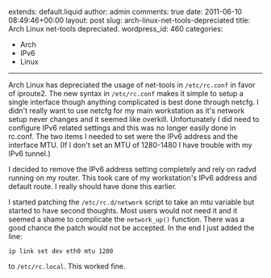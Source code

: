 extends: default.liquid
author: admin
comments: true
date: 2011-06-10 08:49:46+00:00
layout: post
slug: arch-linux-net-tools-depreciated
title: Arch Linux net-tools depreciated.
wordpress_id: 460
categories:
- Arch
- IPv6
- Linux
---

Arch Linux has depreciated the usage of net-tools in `/etc/rc.conf` in favor of
iproute2. The new syntax in `/etc/rc.conf` makes it simple to setup a single
interface though anything complicated is best done through netcfg. I didn't
really want to use netcfg for my main workstation as it's network setup never
changes and it seemed like overkill. Unfortunately I did need to configure IPv6
related settings and this was no longer easily done in rc.conf. The two items I
needed to set were the IPv6 address and the interface MTU. (If I don't set an
MTU of 1280-1480 I have trouble with my IPv6 tunnel.)

I decided to remove the IPv6 address setting completely and rely on radvd
running on my router. This took care of my workstation's IPv6 address and
default route. I really should have done this earlier.

I started patching the `/etc/rc.d/network` script to take an mtu variable but
started to have second thoughts. Most users would not need it and it seemed a
shame to complicate the `network_up()` function. There was a good chance the
patch would not be accepted. In the end I just added the line:

	ip link set dev eth0 mtu 1280

to `/etc/rc.local`. This worked fine.
